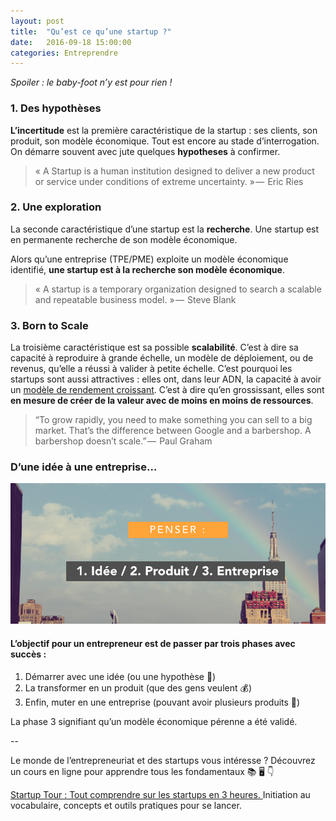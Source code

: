 ```yaml
---
layout: post
title:  "Qu’est ce qu’une startup ?"
date:   2016-09-18 15:00:00
categories: Entreprendre
---
```


*Spoiler : le baby-foot n’y est pour rien !*

### 1. Des hypothèses  

**L’incertitude** est la première caractéristique de la startup : ses clients, son produit, son modèle économique. Tout est encore au stade d’interrogation. On démarre souvent avec jute quelques **hypotheses** à confirmer.

> « A Startup is a human institution designed to deliver a new product or service under conditions of extreme uncertainty. » —  Eric Ries

### 2. Une exploration 
La seconde caractéristique d’une startup est la **recherche**. Une startup est en permanente recherche de son modèle économique. 

Alors qu’une entreprise (TPE/PME) exploite un modèle économique identifié, **une startup est à la recherche son modèle économique**. 

> « A startup is a temporary organization designed to search a scalable and repeatable business model. » —  Steve Blank

### 3. Born to Scale

La troisième caractéristique est sa possible **scalabilité**. C’est à dire sa capacité à reproduire à grande échelle, un modèle de déploiement, ou de revenus, qu’elle a réussi à valider à petite échelle. C’est pourquoi les startups sont aussi attractives : elles ont, dans leur ADN, la capacité à avoir un [modèle de rendement croissant](https://fr.wikipedia.org/wiki/Rendements_d%27%C3%A9chelle). C’est à dire qu’en grossissant, elles sont **en mesure de créer de la valeur avec de moins en moins de ressources**.

> “To grow rapidly, you need to make something you can sell to a big market. That’s the difference between Google and a barbershop. A barbershop doesn’t scale.” —  Paul Graham

### D’une idée à une entreprise…

![](/assets/article_images/2015-09-18-qu-est-ce-qu-une-startup-3-criteres-majeurs/idee_produit_entreprise_davidwise_startup_definition.png)


#### L’objectif pour un entrepreneur est de passer par trois phases avec succès : 

1. Démarrer avec une idée (ou une hypothèse 🤔)
2. La transformer en un produit (que des gens veulent 💰)
3. Enfin, muter en une entreprise (pouvant avoir plusieurs produits 💼)

La phase 3 signifiant qu’un modèle économique pérenne a été validé.

--


Le monde de l’entrepreneuriat et des startups vous intéresse ? Découvrez un cours en ligne pour apprendre tous les fondamentaux 📚 🖥 👇

[Startup Tour : Tout comprendre sur les startups en 3 heures.
](https://www.udemy.com/startuptour/?couponCode=DAVIDWISEFR)  Initiation au vocabulaire, concepts et outils pratiques pour se lancer. 
